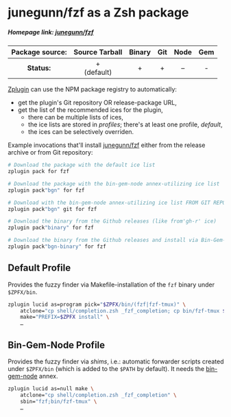 # junegunn/fzf as a Zsh package

##### Homepage link: [junegunn/fzf](https://github.com/junegunn/fzf)

| **Package source:** | Source Tarball | Binary | Git | Node | Gem |
|:-------------------:|:--------------:|:------:|:---:|:----:|:---:|
| **Status:**         |    + <br> (default) | + | +   |   –  |  -  |

[Zplugin](https://github.com/zdharma/zplugin) can use the NPM package registry
to automatically:

- get the plugin's Git repository OR release-package URL,
- get the list of the recommended ices for the plugin,
    - there can be multiple lists of ices,
    - the ice lists are stored in *profiles*; there's at least one profile, *default*,
    - the ices can be selectively overriden.

Example invocations that'll install
[junegunn/fzf](https://github.com/junegunn/fzf) either from the release archive
or from Git repository:

```zsh
# Download the package with the default ice list
zplugin pack for fzf

# Download the package with the bin-gem-node annex-utilizing ice list
zplugin pack"bgn" for fzf

# Download with the bin-gem-node annex-utilizing ice list FROM GIT REPOSITORY
zplugin pack"bgn" git for fzf

# Download the binary from the Github releases (like from'gh-r' ice)
zplugin pack"binary" for fzf

# Download the binary from the Github releases and install via Bin-Gem-Node shims
zplugin pack"bgn-binary" for fzf
```

## Default Profile

Provides the fuzzy finder via Makefile-installation of the `fzf` binary under
`$ZPFX/bin`.

```zsh
zplugin lucid as=program pick="$ZPFX/bin/(fzf|fzf-tmux)" \
    atclone="cp shell/completion.zsh _fzf_completion; cp bin/fzf-tmux $ZPFX/bin" \
    make="PREFIX=$ZPFX install" \
    …
```

## Bin-Gem-Node Profile

Provides the fuzzy finder via *shims*, i.e.: automatic forwarder scripts created
under `$ZPFX/bin` (which is added to the `$PATH` by default). It needs the
[bin-gem-node](https://github.com/zplugin/z-a-bin-gem-node) annex.

```zsh
zplugin lucid as=null make \
    atclone="cp shell/completion.zsh _fzf_completion" \
    sbin="fzf;bin/fzf-tmux" \
    …
```

<!-- vim:set ft=markdown tw=80 fo+=an1 autoindent: -->
